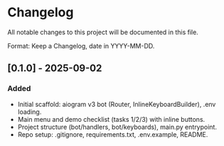 # Changelog

All notable changes to this project will be documented in this file.

Format: Keep a Changelog, date in YYYY-MM-DD.

## [0.1.0] - 2025-09-02
### Added
- Initial scaffold: aiogram v3 bot (Router, InlineKeyboardBuilder), .env loading.
- Main menu and demo checklist (tasks 1/2/3) with inline buttons.
- Project structure (bot/handlers, bot/keyboards), main.py entrypoint.
- Repo setup: .gitignore, requirements.txt, .env.example, README.
